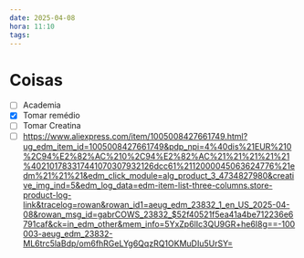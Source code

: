 ```yaml
---
date: 2025-04-08
hora: 11:10
tags:
---
```





# Coisas
- [ ] Academia
- [x] Tomar remédio
- [ ] Tomar Creatina
- [ ] https://www.aliexpress.com/item/1005008427661749.html?ug_edm_item_id=1005008427661749&pdp_npi=4%40dis%21EUR%210%2C94%E2%82%AC%210%2C94%E2%82%AC%21%21%21%21%21%402101783317441070307932126dcc61%2112000045063624776%21edm%21%21%21&edm_click_module=alg_product_3_4734827980&creative_img_ind=5&edm_log_data=edm-item-list-three-columns.store-product-log-link&tracelog=rowan&rowan_id1=aeug_edm_23832_1_en_US_2025-04-08&rowan_msg_id=gabrCOWS_23832_$52f40521f5ea41a4be712236e6791caf&ck=in_edm_other&mem_info=5YxZp6lIc3QU9GR+he6I8g==-100003-aeug_edm_23832-ML6trc5laBdp/om6fhRGeLYg6QqzRQ1OKMuDIu5UrSY=
